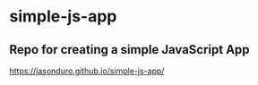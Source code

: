 # simple-js-app
Repo for creating a simple JavaScript App
----
https://jasonduro.github.io/simple-js-app/

